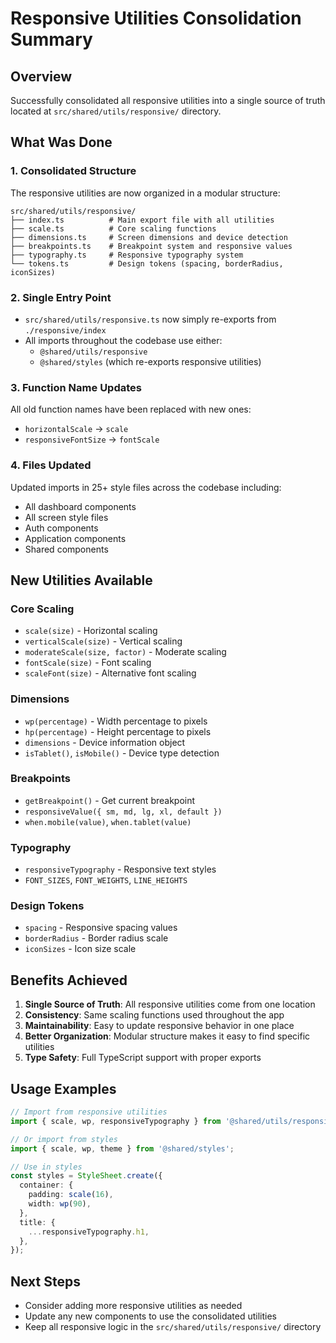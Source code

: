 # Responsive Utilities Consolidation Summary

## Overview
Successfully consolidated all responsive utilities into a single source of truth located at `src/shared/utils/responsive/` directory.

## What Was Done

### 1. Consolidated Structure
The responsive utilities are now organized in a modular structure:
```
src/shared/utils/responsive/
├── index.ts          # Main export file with all utilities
├── scale.ts          # Core scaling functions
├── dimensions.ts     # Screen dimensions and device detection
├── breakpoints.ts    # Breakpoint system and responsive values
├── typography.ts     # Responsive typography system
└── tokens.ts         # Design tokens (spacing, borderRadius, iconSizes)
```

### 2. Single Entry Point
- `src/shared/utils/responsive.ts` now simply re-exports from `./responsive/index`
- All imports throughout the codebase use either:
  - `@shared/utils/responsive`
  - `@shared/styles` (which re-exports responsive utilities)

### 3. Function Name Updates
All old function names have been replaced with new ones:
- `horizontalScale` → `scale`
- `responsiveFontSize` → `fontScale`

### 4. Files Updated
Updated imports in 25+ style files across the codebase including:
- All dashboard components
- All screen style files
- Auth components
- Application components
- Shared components

## New Utilities Available

### Core Scaling
- `scale(size)` - Horizontal scaling
- `verticalScale(size)` - Vertical scaling
- `moderateScale(size, factor)` - Moderate scaling
- `fontScale(size)` - Font scaling
- `scaleFont(size)` - Alternative font scaling

### Dimensions
- `wp(percentage)` - Width percentage to pixels
- `hp(percentage)` - Height percentage to pixels
- `dimensions` - Device information object
- `isTablet()`, `isMobile()` - Device type detection

### Breakpoints
- `getBreakpoint()` - Get current breakpoint
- `responsiveValue({ sm, md, lg, xl, default })`
- `when.mobile(value)`, `when.tablet(value)`

### Typography
- `responsiveTypography` - Responsive text styles
- `FONT_SIZES`, `FONT_WEIGHTS`, `LINE_HEIGHTS`

### Design Tokens
- `spacing` - Responsive spacing values
- `borderRadius` - Border radius scale
- `iconSizes` - Icon size scale

## Benefits Achieved

1. **Single Source of Truth**: All responsive utilities come from one location
2. **Consistency**: Same scaling functions used throughout the app
3. **Maintainability**: Easy to update responsive behavior in one place
4. **Better Organization**: Modular structure makes it easy to find specific utilities
5. **Type Safety**: Full TypeScript support with proper exports

## Usage Examples

```typescript
// Import from responsive utilities
import { scale, wp, responsiveTypography } from '@shared/utils/responsive';

// Or import from styles
import { scale, wp, theme } from '@shared/styles';

// Use in styles
const styles = StyleSheet.create({
  container: {
    padding: scale(16),
    width: wp(90),
  },
  title: {
    ...responsiveTypography.h1,
  },
});
```

## Next Steps
- Consider adding more responsive utilities as needed
- Update any new components to use the consolidated utilities
- Keep all responsive logic in the `src/shared/utils/responsive/` directory
